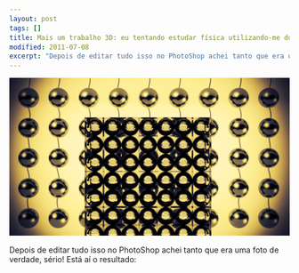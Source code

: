 ```yaml
---
layout: post
tags: []
title: Mais um trabalho 3D: eu tentando estudar física utilizando-me do 3D para confirmar minhas teorias fiz algumas lentes usando esferas e cubos, para testar como elas se comportariam coloquei esferas no fundo.
modified: 2011-07-08
excerpt: "Depois de editar tudo isso no PhotoShop achei tanto que era uma foto de verdade, sério! Está aí o resultado:"
---
```


![](/images/tumblr_lnzq58txKE1qma17bo1_1280.png)

Depois de editar tudo isso no PhotoShop achei tanto que era uma foto de
verdade, sério! Está aí o resultado:

